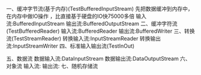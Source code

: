 一、缓冲字节流(基于内存)(TestBufferedInputStream)
   先把数据缓冲到内存中，在内存中做IO操作
    ，比直接基于硬盘的IO快75000多倍
   输入流:BufferedInputStream
   输出流:BufferedOutputStream
二、缓冲字符流(TestBufferedReader)
   输入流:BufferedReader
   输出流:BufferedWriter
三、转换流(TestStreamReader)
   转换输入流:InputStreamReader
   转换输出流:InputStreamWriter
四、标准输入输出流(TestInOut)
    
五、数据流
   数据输入流:DataInputStream
   数据输出流:DataOutputStream
六、对象流
   输入流:
   输出流:
七、随机存储流